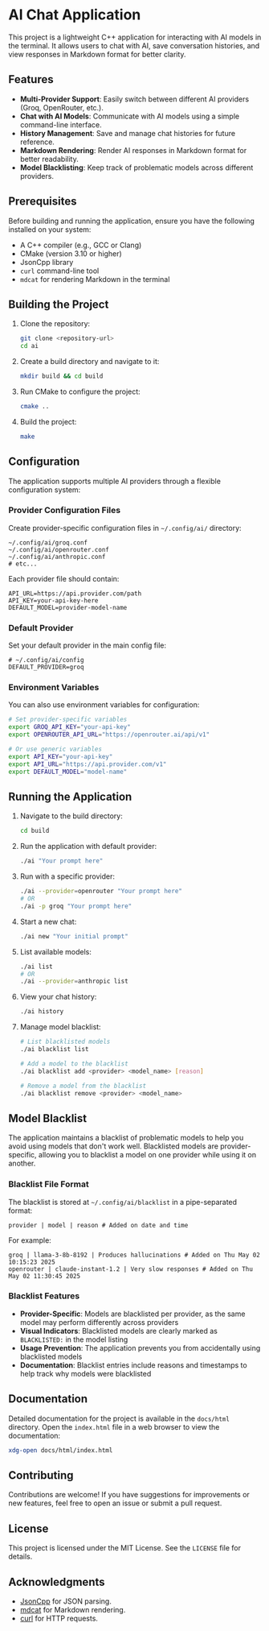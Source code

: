 # AI Chat Application
This project is a lightweight C++ application for interacting with AI models in the terminal. It allows users to chat with AI, save conversation histories, and view responses in Markdown format for better clarity.

## Features
- **Multi-Provider Support**: Easily switch between different AI providers (Groq, OpenRouter, etc.).
- **Chat with AI Models**: Communicate with AI models using a simple command-line interface.
- **History Management**: Save and manage chat histories for future reference.
- **Markdown Rendering**: Render AI responses in Markdown format for better readability.
- **Model Blacklisting**: Keep track of problematic models across different providers.

## Prerequisites
Before building and running the application, ensure you have the following installed on your system:
- A C++ compiler (e.g., GCC or Clang)
- CMake (version 3.10 or higher)
- JsonCpp library
- `curl` command-line tool
- `mdcat` for rendering Markdown in the terminal

## Building the Project
1. Clone the repository:
   ```bash
   git clone <repository-url>
   cd ai
   ```

2. Create a build directory and navigate to it:
   ```bash
   mkdir build && cd build
   ```

3. Run CMake to configure the project:
   ```bash
   cmake ..
   ```

4. Build the project:
   ```bash
   make
   ```

## Configuration
The application supports multiple AI providers through a flexible configuration system:

### Provider Configuration Files
Create provider-specific configuration files in `~/.config/ai/` directory:

```
~/.config/ai/groq.conf
~/.config/ai/openrouter.conf
~/.config/ai/anthropic.conf
# etc...
```

Each provider file should contain:
```
API_URL=https://api.provider.com/path
API_KEY=your-api-key-here
DEFAULT_MODEL=provider-model-name
```

### Default Provider
Set your default provider in the main config file:
```
# ~/.config/ai/config
DEFAULT_PROVIDER=groq
```

### Environment Variables
You can also use environment variables for configuration:
```bash
# Set provider-specific variables
export GROQ_API_KEY="your-api-key"
export OPENROUTER_API_URL="https://openrouter.ai/api/v1"

# Or use generic variables
export API_KEY="your-api-key"
export API_URL="https://api.provider.com/v1"
export DEFAULT_MODEL="model-name"
```

## Running the Application
1. Navigate to the build directory:
   ```bash
   cd build
   ```

2. Run the application with default provider:
   ```bash
   ./ai "Your prompt here"
   ```

3. Run with a specific provider:
   ```bash
   ./ai --provider=openrouter "Your prompt here"
   # OR
   ./ai -p groq "Your prompt here"
   ```

4. Start a new chat:
   ```bash
   ./ai new "Your initial prompt"
   ```

5. List available models:
   ```bash
   ./ai list
   # OR
   ./ai --provider=anthropic list
   ```

6. View your chat history:
   ```bash
   ./ai history
   ```

7. Manage model blacklist:
   ```bash
   # List blacklisted models
   ./ai blacklist list
   
   # Add a model to the blacklist
   ./ai blacklist add <provider> <model_name> [reason]
   
   # Remove a model from the blacklist
   ./ai blacklist remove <provider> <model_name>
   ```

## Model Blacklist
The application maintains a blacklist of problematic models to help you avoid using models that don't work well. Blacklisted models are provider-specific, allowing you to blacklist a model on one provider while using it on another.

### Blacklist File Format
The blacklist is stored at `~/.config/ai/blacklist` in a pipe-separated format:
```
provider | model | reason # Added on date and time
```

For example:
```
groq | llama-3-8b-8192 | Produces hallucinations # Added on Thu May 02 10:15:23 2025
openrouter | claude-instant-1.2 | Very slow responses # Added on Thu May 02 11:30:45 2025
```

### Blacklist Features
- **Provider-Specific**: Models are blacklisted per provider, as the same model may perform differently across providers
- **Visual Indicators**: Blacklisted models are clearly marked as `BLACKLISTED:` in the model listing
- **Usage Prevention**: The application prevents you from accidentally using blacklisted models
- **Documentation**: Blacklist entries include reasons and timestamps to help track why models were blacklisted

## Documentation
Detailed documentation for the project is available in the `docs/html` directory. Open the `index.html` file in a web browser to view the documentation:
```bash
xdg-open docs/html/index.html
```

## Contributing
Contributions are welcome! If you have suggestions for improvements or new features, feel free to open an issue or submit a pull request.

## License
This project is licensed under the MIT License. See the `LICENSE` file for details.

## Acknowledgments
- [JsonCpp](https://github.com/open-source-parsers/jsoncpp) for JSON parsing.
- [mdcat](https://github.com/lunaryorn/mdcat) for Markdown rendering.
- [curl](https://curl.se/) for HTTP requests.